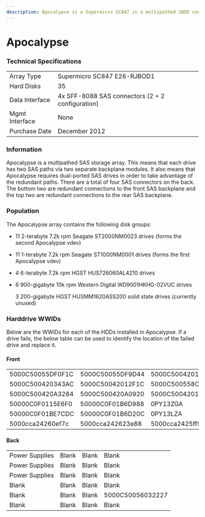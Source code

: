 ```yaml
---
description: Apocalypse is a Supermicro SC847 in a multipathed JBOD configuration.
---
```


# Apocalypse

### Technical Specifications

| | |
| :--- | :--- |
| Array Type |  Supermicro SC847 E26-RJBOD1 |
| Hard Disks | 35 |
| Data Interface |  4x SFF-8088 SAS connectors \(2 + 2 configuration\) |
| Mgmt Interface | None |
| Purchase Date | December 2012 |

### Information

Apocalypse is a multipathed SAS storage array. This means that each drive has two SAS paths via two separate backplane modules. It also means that Apocalypse requires dual-ported SAS drives in order to take advantage of the redundant paths. There are a total of four SAS connectors on the back. The bottom two are redundant connections to the front SAS backplane and the top two are redundant connections to the rear SAS backplane.

### Population

The Apocalypse array contains the following disk groups:

* 11 2-terabyte 7.2k rpm Seagate ST2000NM0023 drives \(forms the second Apocalypse vdev\)
* 11 1-terabyte 7.2k rpm Seagate ST1000NM0001 drives \(forms the first Apocalypse vdev\)
* 4 6-terabyte 7.2k rpm HGST HUS726060AL4210 drives
* 6 900-gigabyte 10k rpm Western Digital WD9001HKHG-02VUC drives

  3 200-gigabyte HGST HUSMM1620ASS200 solid state drives \(currently unused\)

### Harddrive WWIDs

Below are the WWIDs for each of the HDDs installed in Apocalypse. If a drive fails, the below table can be used to identify the location of the failed drive and replace it.

#### Front

| | | | |
| :--- | :--- | :--- | :--- |
| 5000C50055DF0F1C | 5000C50055DF9D44 | 5000C50042012E70 | 5000C500558C5A0C |
| 5000C500420343AC | 5000C50042012F1C | 5000C500558C64B8 | 5000C500420A3408 |
| 5000C500420A3284 | 5000C500420A0920 | 5000C500420139FC | 50000C0F0119C010 |
| 50000C0F0115E6F0 | 50000C0F01B6D988 | 0PY13ZGA | 50000C0F0119C014 |
| 50000C0F01BE7CDC | 50000C0F01B6D20C | 0PY13LZA | 0PY13M1A |
| 5000cca24260ef7c | 5000cca242623e88 | 5000cca2425ff9d0 | 5000cca242623d40 |

#### Back

| | | | |
| :--- | :--- | :--- | :--- |
| Power Supplies | Blank | Blank | Blank |
| Power Supplies | Blank | Blank | Blank |
| Power Supplies | Blank | Blank | Blank |
| Blank | Blank | Blank | Blank |
| Blank | Blank | Blank | 5000C50056032227 |
| Blank | Blank | Blank | Blank |

